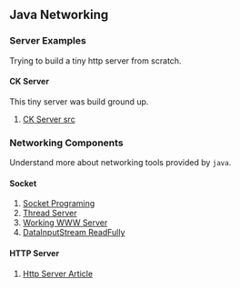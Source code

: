 ## Java Networking

### Server Examples
Trying to build a tiny http server from scratch.

#### CK Server
This tiny server was build ground up.
1. [CK Server src](/server-examples/ck-server)

### Networking Components
Understand more about networking tools provided by `java`.

#### Socket
1. [Socket Programing](https://www.javatpoint.com/socket-programming)
2. [Thread Server](https://ssaurel.medium.com/create-a-simple-http-web-server-in-java-3fc12b29d5fd)
3. [Working WWW Server](https://cs.au.dk/~amoeller/WWW/javaweb/server.html)
4. [DataInputStream ReadFully](http://gauss.ececs.uc.edu/franco_files/Java/serverdocs.html)

#### HTTP Server
1. [Http Server Article](https://www.codeproject.com/Tips/1040097/Create-a-Simple-Web-Server-in-Java-HTTP-Server)
